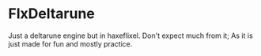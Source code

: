 # FlxDeltarune
Just a deltarune engine but in haxeflixel. Don't expect much from it; As it is just made for fun and mostly practice.
